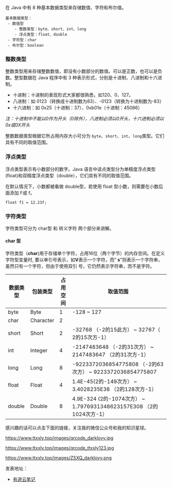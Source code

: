 在 Java 中有 8 种基本数据类型来存储数值、字符和布尔值。

```
基本数据类型：
 - 数值型
 	- 整数类型：byte、short、int、long
 	- 浮点类型：float、double
 - 字符型：char
 - 布尔型：boolean
```

### 整数类型

整数类型用来存储整数数值，即没有小数部分的数值。可以是正数，也可以是负数。整型数据在 Java 程序中有 3 种表示形式，分别是十进制、八进制和十六进制。

* 十进制：十进制的表现形式大家都很熟悉，如120、0、127。
* 八进制：如 0123（转换成十进制数为83）、-0123（转换为十进制数为-83）
* 十六进制：如 0x25（十进制：37）、0xb01e（十进制：45086）

*注：十进制中不能以0作为开头（0除外），八进制必须以0开头，十六进制必须以0x或0X开头*

整数数据类型根据它所占用内存大小可分为 `byte`、`short`、`int`、`long`类型。它们具有不同的取值范围。

### 浮点类型

浮点类型表示有小数部分的数字。Java 语言中读点类型分为单精度浮点类型(float)和双精度浮点类型（double），它们具有不同的取值范围。

在默认情况下，小数都被看做 double型，若使用 float 型小数，则需要在小数后面添加 F或 f。

```
float f1 = 12.23f;
```

### 字符类型

字符类型可分为 char型 和 转义字符 两个部分来讲解。

#### char 型

字符类型（**char**)用于存储单个字符，占用16位（两个字节）的内存空间。在定义字符型变量时, 要以单引号表示，如**V**表示一个字符，而” **s**"则表示一个字符串，虽然只有一个字符，但由于使用双引 号，它仍然表示字符串，而不是字符。

| 数据类型 | 包装类型  | 占用空间 | 取值范围                                                     |
| -------- | --------- | -------- | ------------------------------------------------------------ |
| byte     | Byte      | 1        | -128 ~ 127                                                   |
| char     | Character | 2        |                                                              |
| short    | Short     | 2        | -32768 （-2的15此方）  ~ 32767（ 2的15次方-1）               |
| int      | Integer   | 4        | -2147483648 （-2的31次方）  ~ 2147483647 （2的31次方-1）     |
| long     | Long      | 8        | -9223372036854775808 （-2的63次方）   ~  9223372036854775807 |
| float    | Float     | 4        | 1.4E-45(2的-149次方）   ~  3.4028235E38  （2的128次方-1）    |
| double   | Double    | 8        | 4.9E-324 (2的-1074次方）    ~ 1.7976931348623157E308 （2的1024次方-1） |

感兴趣的话可以点击下面的链接，关注我的微信公众号和我的知识星球。

https://www.ttxxly.top/images/qrcode_darklovy.jpg

https://www.ttxxly.top/images/qrcode_ttxxly123.jpg

https://www.ttxxly.top/images/ZSXQ_darklovy.png

发表地址：

* [有道云笔记](http://note.youdao.com/noteshare?id=4040a1fb82f9a1e34b949d257294ee1d&sub=561D13E2E09740688D01AF73A01D84B2)

